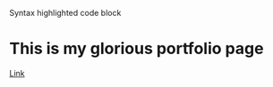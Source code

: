 Syntax highlighted code block

# This is my glorious portfolio page


[Link](https://youtu.be/9sAkanJcBl0)
